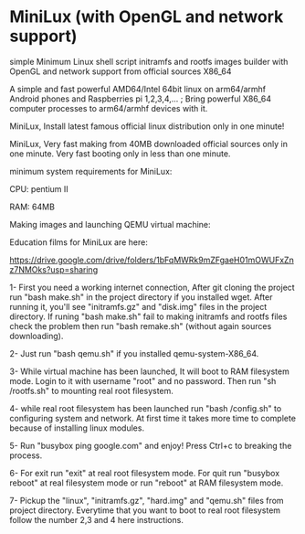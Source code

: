 # MiniLux (with OpenGL and network support)
simple Minimum Linux shell script initramfs and rootfs images builder with OpenGL and network support from official sources X86_64

A simple and fast powerful AMD64/Intel 64bit linux on arm64/armhf Android phones and Raspberries pi 1,2,3,4,... ; Bring powerful X86_64 computer processes to arm64/armhf devices with it.

MiniLux, Install latest famous official linux distribution only in one minute!

MiniLux, Very fast making from 40MB downloaded official sources only in one minute. Very fast booting only in less than one minute.

minimum system requirements for MiniLux:

CPU: pentium II

RAM: 64MB

Making images and launching QEMU virtual machine:

Education films for MiniLux are here:

https://drive.google.com/drive/folders/1bFqMWRk9mZFgaeH01mOWUFxZnz7NMOks?usp=sharing

1- First you need a working internet connection, After git cloning the project run "bash make.sh" in the project directory if you installed wget. After running it, you'll see "initramfs.gz" and "disk.img" files in the project directory. If runing "bash make.sh" fail to making initramfs and rootfs files check the problem then run "bash remake.sh" (without again sources downloading).

2- Just run "bash qemu.sh" if you installed qemu-system-X86_64.

3- While virtual machine has been launched, It will boot to RAM filesystem mode. Login to it with username "root" and no password. Then run "sh /rootfs.sh" to mounting real root filesystem.

4- while real root filesystem has been launched run "bash /config.sh" to configuring system and network. At first time it takes more time to complete because of installing linux modules.

5- Run "busybox ping google.com" and enjoy! Press Ctrl+c to breaking the process.

6- For exit run "exit" at real root filesystem mode. For quit run "busybox reboot" at real filesystem mode or run "reboot" at RAM filesystem mode.

7- Pickup the "linux", "initramfs.gz", "hard.img" and "qemu.sh" files from project directory. Everytime that you want to boot to real root filesystem follow the number 2,3 and 4 here instructions.


